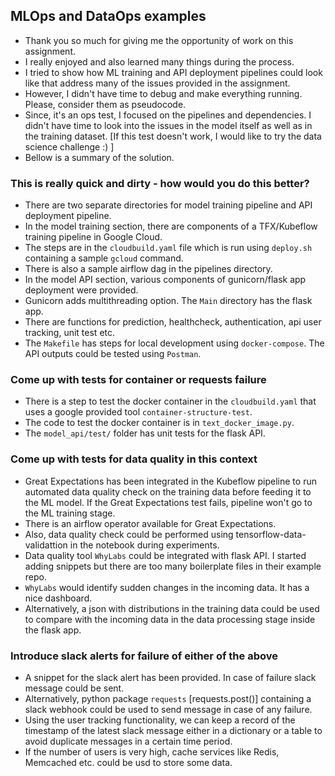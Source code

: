 
## MLOps and DataOps examples

* Thank you so much for giving me the opportunity of work on this assignment. 
* I really enjoyed and also learned many things during the process.
* I tried to show how ML training and API deployment pipelines could look like that address many of the issues provided in the assignment.
* However, I didn't have time to debug and make everything running. Please, consider them as pseudocode. 
* Since, it's an ops test, I focused on the pipelines and dependencies. I didn't have time to look into the issues in the model itself as well as in the training dataset. [If this test doesn't work, I would like to try the data science challenge :) ]
* Bellow is a summary of the solution.

### This is really quick and dirty - how would you do this better?

* There are two separate directories for model training pipeline and API deployment pipeline.
* In the model training section, there are components of a TFX/Kubeflow training pipeline in Google Cloud.
* The steps are in the `cloudbuild.yaml` file which is run using `deploy.sh` containing a sample `gcloud` command.
* There is also a sample airflow dag in the pipelines directory.
* In the model API section, various components of gunicorn/flask app deployment were provided.
* Gunicorn adds multithreading option. The `Main` directory has the flask app.
* There are functions for prediction, healthcheck, authentication, api user tracking, unit test etc.
* The `Makefile` has steps for local development using `docker-compose`. The API outputs could be tested using `Postman`.


### Come up with tests for container or requests failure

* There is a step to test the docker container in the `cloudbuild.yaml` that uses a google provided tool `container-structure-test`.
* The code to test the docker container is in `text_docker_image.py`.
* The `model_api/test/` folder has unit tests for the flask API.

### Come up with tests for data quality in this context

* Great Expectations has been integrated in the Kubeflow pipeline to run automated data quality check on the training data before feeding it to the ML model. If the Great Expectations test fails, pipeline won't go to the ML training stage.
* There is an airflow operator available for Great Expectations.
* Also, data quality check could be performed using tensorflow-data-validattion in the notebook during experiments.
* Data quality tool `WhyLabs` could be integrated with flask API. I started adding snippets but there are too many boilerplate files in their example repo.
* `WhyLabs` would identify sudden changes in the incoming data. It has a nice dashboard.
* Alternatively, a json with distributions in the training data could be used to compare with the incoming data in the data processing stage inside the flask app.

### Introduce slack alerts for failure of either of the above

* A snippet for the slack alert has been provided. In case of failure slack message could be sent.
* Alternatively, python package `requests` [requests.post()] containing a slack webhook could be used to send message in case of any failure.
* Using the user tracking functionality, we can keep a record of the timestamp of the latest slack message either in a dictionary or a table to avoid duplicate messages in a certain time period.
* If the number of users is very high, cache services like Redis, Memcached etc. could be usd to store some data.
